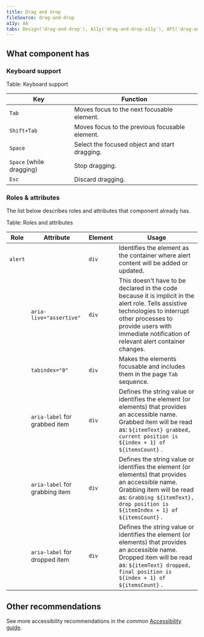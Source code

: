 ```yaml
---
title: Drag and drop
fileSource: drag-and-drop
a11y: AA
tabs: Design('drag-and-drop'), A11y('drag-and-drop-a11y'), API('drag-and-drop-api'), Example('drag-and-drop-code'), Changelog('drag-and-drop-changelog')
---
```


## What component has

### Keyboard support

Table: Keyboard support

| Key                      | Function                                       |
| ------------------------ | ---------------------------------------------- |
| `Tab` | Moves focus to the next focusable element.     |
| `Shift+Tab` | Moves focus to the previous focusable element. |
| `Space` | Select the focused object and start dragging.  |
| `Space` (while dragging) | Stop dragging.                                 |
| `Esc` | Discard dragging.                              |

### Roles & attributes

The list below describes roles and attributes that component already has.

Table: Roles and attributes

| Role    | Attribute                      | Element | Usage                                                                                                                                                                                                                               |
| ------- | ------------------------------ | ------- | ----------------------------------------------------------------------------------------------------------------------------------------------------------------------------------------------------------------------------------- |
| `alert` |                                | `div` | Identifies the element as the container where alert content will be added or updated.                                                                                                                                               |
|         | `aria-live="assertive"` | `div` | This doesn't have to be declared in the code because it is implicit in the alert role. Tells assistive technologies to interrupt other processes to provide users with immediate notification of relevant alert container changes. |
|         | `tabindex="0"` | `div` | Makes the elements focusable and includes them in the page `Tab` sequence.                                                                                                                                                          |
|         | `aria-label` for grabbed item  | `div` | Defines the string value or identifies the element (or elements) that provides an accessible name. Grabbed item will be read as: `${itemText} grabbed, current position is ${index + 1} of ${itemsCount}` .                          |
|         | `aria-label` for grabbing item | `div` | Defines the string value or identifies the element (or elements) that provides an accessible name. Grabbing item will be read as: `Grabbing ${itemText}, drop position is ${itemIndex + 1} of ${itemsCount}` .                       |
|         | `aria-label` for dropped item  | `div` | Defines the string value or identifies the element (or elements) that provides an accessible name. Dropped item will be read as: `${itemText} dropped, final position is ${index + 1} of ${itemsCount}` .                            |

## Other recommendations

See more accessibility recommendations in the common [Accessibility guide](/core-principles/a11y/a11y).

<!--@include: ./drag-and-drop-a11y-report.md-->
